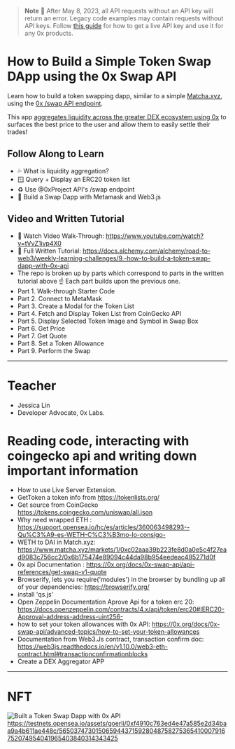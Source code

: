 > **Note**
> 📣 After May 8, 2023, all API requests without an API key will return an error. Legacy code examples may contain requests without API keys. Follow [this guide](https://0x.org/docs/introduction/getting-started) for how to get a live API key and use it for any 0x products.


# How to Build a Simple Token Swap DApp using the 0x Swap API


Learn how to build a token swapping dapp, similar to a simple [Matcha.xyz](https://matcha.xyz/), using the [0x /swap API endpoint](https://docs.0x.org/0x-api-swap/api-references/get-swap-v1-quote). 

This app [aggregates liquidity across the greater DEX ecosystem using 0x](https://docs.0x.org/introduction/introduction-to-0x#the-0x-ecosystem) to surfaces the best price to the user and allow them to easily settle their trades!

## Follow Along to Learn

* 💦 What is liquidity aggregation?
* 🪟 Query + Display an ERC20 token list
* ♻️ Use @0xProject API's /swap endpoint
* 🧱 Build a Swap Dapp with Metamask and Web3.js

## Video and Written Tutorial

* 🎥 Watch Video Walk-Through: https://www.youtube.com/watch?v=tVvZ1ivp4X0
* 📖 Full Written Tutorial: https://docs.alchemy.com/alchemy/road-to-web3/weekly-learning-challenges/9.-how-to-build-a-token-swap-dapp-with-0x-api
 * The repo is broken up by parts which correspond to parts in the written tutorial above ☝️ Each part builds upon the previous one. 
 * Part 1. Walk-through Starter Code
 * Part 2. Connect to MetaMask
 * Part 3. Create a Modal for the Token List
 * Part 4. Fetch and Display Token List from CoinGecko API
 * Part 5. Display Selected Token Image and Symbol in Swap Box
 * Part 6. Get Price
 * Part 7. Get Quote
 * Part 8. Set a Token Allowance
 * Part 9. Perform the Swap

-----------------------------------------------------------------------------------------------------------------------------------------------------------
# Teacher 
* Jessica Lin
* Developer Advocate, 0x Labs.

# Reading code, interacting with coingecko api and writing down important information

* How to use Live Server Extension.
* GetToken a token info from https://tokenlists.org/
* Get source from CoinGecko  https://tokens.coingecko.com/uniswap/all.json
* Why need wrapped ETH : https://support.opensea.io/hc/es/articles/360063498293--Qu%C3%A9-es-WETH-C%C3%B3mo-lo-consigo-
* WETH to DAI in Match.xyz: https://www.matcha.xyz/markets/1/0xc02aaa39b223fe8d0a0e5c4f27ead9083c756cc2/0x6b175474e89094c44da98b954eedeac495271d0f
* 0x api Documentation  : https://0x.org/docs/0x-swap-api/api-references/get-swap-v1-quote
* Browserify, lets you require('modules') in the browser by bundling up all of your dependencies: https://browserify.org/
* install 'qs.js'
* Open Zeppelin Documentation Aprove Api for a token erc 20: https://docs.openzeppelin.com/contracts/4.x/api/token/erc20#IERC20-Approval-address-address-uint256-  
* how to set your token allowances with 0x API: https://0x.org/docs/0x-swap-api/advanced-topics/how-to-set-your-token-allowances
* Documentation from Web3.Js contract, transaction confirm doc: https://web3js.readthedocs.io/en/v1.10.0/web3-eth-contract.html#transactionconfirmationblocks
* Create a DEX Aggregator APP

-----------------------------------------------------------------------------------------------------------------------------------------------------------
# NFT

![Built a Token Swap Dapp with 0x API](https://user-images.githubusercontent.com/42863568/236949330-751f7777-5717-41b6-869d-b0e664ecadd6.jpeg)
https://testnets.opensea.io/assets/goerli/0xf4910c763ed4e47a585e2d34baa9a4b611ae448c/5650374730150659443715928048758275365410007916752074954041965403840314343425
